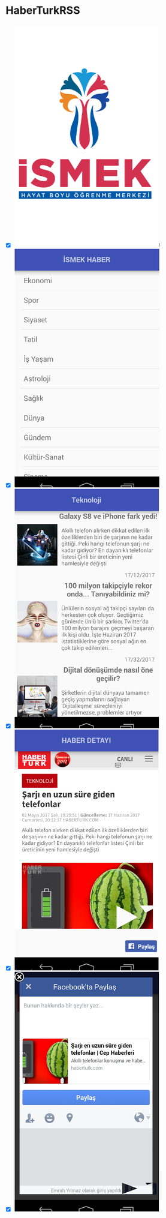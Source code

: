 # HaberTurkRSS

-[x] ![image](https://github.com/emrahyilmaz/HaberTurkRSS/blob/master/A1.PNG)!
-[x] ![image](https://github.com/emrahyilmaz/HaberTurkRSS/blob/master/A2.PNG)
-[x] ![iamge](https://github.com/emrahyilmaz/HaberTurkRSS/blob/master/A3.PNG)
-[x] ![image](https://github.com/emrahyilmaz/HaberTurkRSS/blob/master/A4.PNG)
-[x] ![image](https://github.com/emrahyilmaz/HaberTurkRSS/blob/master/A5.PNG)

